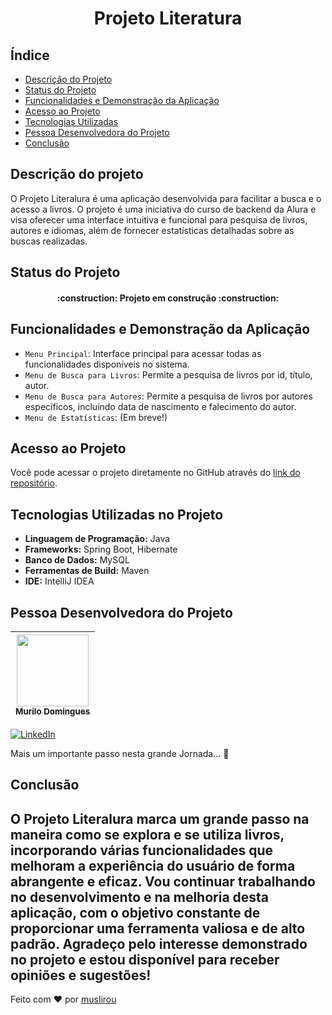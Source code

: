 # <h1 align="center"> Projeto Literatura </h1>

## Índice

* [Descrição do Projeto](#descrição-do-projeto)
* [Status do Projeto](#status-do-projeto)
* [Funcionalidades e Demonstração da Aplicação](#funcionalidades-e-demonstração-da-aplicação)
* [Acesso ao Projeto](#acesso-ao-projeto)
* [Tecnologias Utilizadas](#tecnologias-utilizadas)
* [Pessoa Desenvolvedora do Projeto](#pessoa-desenvolvedora-do-projeto)
* [Conclusão](#conclusão)

## Descrição do projeto

O Projeto Literalura é uma aplicação desenvolvida para facilitar a busca e o acesso a livros.
O projeto é uma iniciativa do curso de backend da Alura e visa oferecer uma interface intuitiva e funcional para pesquisa de livros, autores e idiomas, além de fornecer estatísticas detalhadas sobre as buscas realizadas.

## Status do Projeto

<h4 align="center"> 
    :construction:  Projeto em construção  :construction:
</h4>

## Funcionalidades e Demonstração da Aplicação

- `Menu Principal`: Interface principal para acessar todas as funcionalidades disponíveis no sistema.
- `Menu de Busca para Livros`: Permite a pesquisa de livros por id, título, autor.
- `Menu de Busca para Autores`: Permite a pesquisa de livros por autores específicos, incluindo data de nascimento e falecimento do autor.
- `Menu de Estatísticas`: (Em breve!)

## Acesso ao Projeto

Você pode acessar o projeto diretamente no GitHub através do [link do repositório](https://github.com/muslirou/literalura_murilo).

## Tecnologias Utilizadas no Projeto

- **Linguagem de Programação:** Java
- **Frameworks:** Spring Boot, Hibernate
- **Banco de Dados:** MySQL
- **Ferramentas de Build:** Maven
- **IDE:** IntelliJ IDEA

## Pessoa Desenvolvedora do Projeto

| [<img loading="lazy" src="https://avatars.githubusercontent.com/u/157545299?v=4" width=115><br><sub>Murilo Domingues</sub>](https://github.com/muslirou) | 
|:----------------------------------------------------------------------------------------------------------------------------------------------------:|
[![LinkedIn](https://img.shields.io/badge/LinkedIn-0077B5?style=for-the-badge&logo=linkedin&logoColor=white)](https://www.linkedin.com/in/murilo-domingues-6023b0152/)


Mais um importante passo nesta grande Jornada... 🚀

## Conclusão

O Projeto Literalura marca um grande passo na maneira como se explora e se utiliza livros, incorporando várias funcionalidades que melhoram a experiência do usuário de forma abrangente e eficaz. Vou continuar trabalhando no desenvolvimento e na melhoria desta aplicação, com o objetivo constante de proporcionar uma ferramenta valiosa e de alto padrão. Agradeço pelo interesse demonstrado no projeto e estou disponível para receber opiniões e sugestões!
---

Feito com ❤️ por [muslirou](https://github.com/muslirou)
